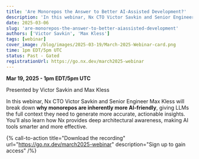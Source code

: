 ```yaml
---
title: 'Are Monorepos the Answer to Better AI-Assisted Development?'
description: 'In this webinar, Nx CTO Victor Savkin and Senior Engineer Max Kless will break down **why monorepos are inherently more AI-friendly**, giving LLMs the full context they need to generate more accurate, actionable insights. You’ll also learn how Nx provides deep architectural awareness, making AI tools smarter and more effective.'
date: 2025-03-06
slug: 'are-monorepos-the-answer-to-better-aiassisted-development'
authors: ['Victor Savkin', 'Max Kless']
tags: [webinar]
cover_image: /blog/images/2025-03-19/March-2025-Webinar-card.png
time: 1pm EDT/5pm UTC
status: Past - Gated
registrationUrl: https://go.nx.dev/march2025-webinar
---
```


**Mar 19, 2025 - 1pm EDT/5pm UTC**

Presented by Victor Savkin and Max Kless

In this webinar, Nx CTO Victor Savkin and Senior Engineer Max Kless will break down **why monorepos are inherently more AI-friendly**, giving LLMs the full context they need to generate more accurate, actionable insights. You’ll also learn how Nx provides deep architectural awareness, making AI tools smarter and more effective.

{% call-to-action title="Download the recording" url="https://go.nx.dev/march2025-webinar" description="Sign up to gain access" /%}
